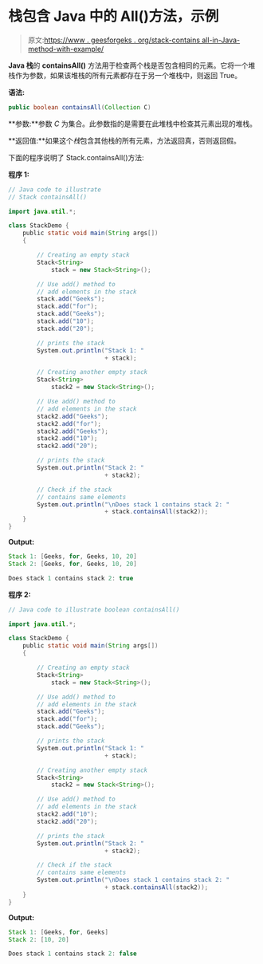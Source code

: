 # 栈包含 Java 中的 All()方法，示例

> 原文:[https://www . geesforgeks . org/stack-contains all-in-Java-method-with-example/](https://www.geeksforgeeks.org/stack-containsall-method-in-java-with-example/)

**Java 栈**的 **containsAll()** 方法用于检查两个栈是否包含相同的元素。它将一个堆栈作为参数，如果该堆栈的所有元素都存在于另一个堆栈中，则返回 True。

**语法:**

```java
public boolean containsAll(Collection C)
```

**参数:**参数 *C* 为集合。此参数指的是需要在此堆栈中检查其元素出现的堆栈。

**返回值:**如果这个*栈*包含其他栈的所有元素，方法返回真，否则返回假。

下面的程序说明了 Stack.containsAll()方法:

**程序 1:**

```java
// Java code to illustrate
// Stack containsAll()

import java.util.*;

class StackDemo {
    public static void main(String args[])
    {

        // Creating an empty stack
        Stack<String>
            stack = new Stack<String>();

        // Use add() method to
        // add elements in the stack
        stack.add("Geeks");
        stack.add("for");
        stack.add("Geeks");
        stack.add("10");
        stack.add("20");

        // prints the stack
        System.out.println("Stack 1: "
                           + stack);

        // Creating another empty stack
        Stack<String>
            stack2 = new Stack<String>();

        // Use add() method to
        // add elements in the stack
        stack2.add("Geeks");
        stack2.add("for");
        stack2.add("Geeks");
        stack2.add("10");
        stack2.add("20");

        // prints the stack
        System.out.println("Stack 2: "
                           + stack2);

        // Check if the stack
        // contains same elements
        System.out.println("\nDoes stack 1 contains stack 2: "
                           + stack.containsAll(stack2));
    }
}
```

**Output:**

```java
Stack 1: [Geeks, for, Geeks, 10, 20]
Stack 2: [Geeks, for, Geeks, 10, 20]

Does stack 1 contains stack 2: true

```

**程序 2:**

```java
// Java code to illustrate boolean containsAll()

import java.util.*;

class StackDemo {
    public static void main(String args[])
    {

        // Creating an empty stack
        Stack<String>
            stack = new Stack<String>();

        // Use add() method to
        // add elements in the stack
        stack.add("Geeks");
        stack.add("for");
        stack.add("Geeks");

        // prints the stack
        System.out.println("Stack 1: "
                           + stack);

        // Creating another empty stack
        Stack<String>
            stack2 = new Stack<String>();

        // Use add() method to
        // add elements in the stack
        stack2.add("10");
        stack2.add("20");

        // prints the stack
        System.out.println("Stack 2: "
                           + stack2);

        // Check if the stack
        // contains same elements
        System.out.println("\nDoes stack 1 contains stack 2: "
                           + stack.containsAll(stack2));
    }
}
```

**Output:**

```java
Stack 1: [Geeks, for, Geeks]
Stack 2: [10, 20]

Does stack 1 contains stack 2: false

```
